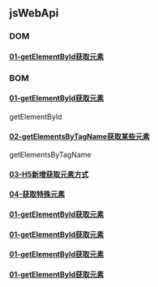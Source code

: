 ## jsWebApi
### DOM
#### [01-getElementById获取元素](DOM/day01/01-getElementById获取元素.html)
### BOM
#### [01-getElementById获取元素](DOM/day01/01-getElementById获取元素.html)
getElementById
#### [02-getElementsByTagName获取某些元素](DOM/day01/02-getElementsByTagName获取某些元素.html)
getElementsByTagName
#### [03-H5新增获取元素方式](DOM/day01/03-H5新增获取元素方式.html)

#### [04-获取特殊元素](DOM/day01/04-获取特殊元素.html)


#### [01-getElementById获取元素](DOM/day01/01-getElementById获取元素.html)
#### [01-getElementById获取元素](DOM/day01/01-getElementById获取元素.html)
#### [01-getElementById获取元素](DOM/day01/01-getElementById获取元素.html)
#### [01-getElementById获取元素](DOM/day01/01-getElementById获取元素.html)










